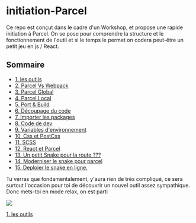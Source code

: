<h1>initiation-Parcel</h1>

Ce repo est conçut dans le cadre d'un Workshop, et propose une rapide initiation à Parcel.
On se pose pour comprendre la structure et le fonctionnement de l'outil et si le temps le permet on codera peut-être un petit jeu en js / React.

<h2>Sommaire</h2>
<ul>
  <li><a href="https://github.com/GuyVil1/initiation-Parcel/blob/master/01.Les-outils.md">1. les outils</a></li>
  <li><a href="https://github.com/GuyVil1/initiation-Parcel/blob/master/02.Parcel-Vs-Webpack.md">2. Parcel Vs Webpack</a></li>
  <li><a href="https://github.com/GuyVil1/initiation-Parcel/blob/master/02.Parcel-Vs-Webpack.md/#global">3. Parcel Global</a></li>
  <li><a href="https://github.com/GuyVil1/initiation-Parcel/blob/master/04.Parcel-Local.md">4. Parcel Local</a></li>
  <li><a href="https://github.com/GuyVil1/initiation-Parcel/blob/master/04.Parcel-Local.md/#build">5. Port & Build</a></li>
  <li><a href="https://github.com/GuyVil1/initiation-Parcel/blob/master/06.decouper-son-code.md">6. Découpage du code</a></li>
  <li><a href="https://github.com/GuyVil1/initiation-Parcel/blob/master/06.decouper-son-code.md/#package">7. Importer les packages</a></li>
  <li><a href="https://github.com/GuyVil1/initiation-Parcel/blob/master/06.decouper-son-code.md/#code">8. Code de dev</a></li>
  <li><a href="https://github.com/GuyVil1/initiation-Parcel/blob/master/09.variable-d-environnement.md">9. Variables d'environnement</a></li>
  <li><a href="https://github.com/GuyVil1/initiation-Parcel/blob/master/09.variable-d-environnement.md/#css">10. Css et PostCss</a></li>
  <li><a href="https://github.com/GuyVil1/initiation-Parcel/blob/master/09.variable-d-environnement.md/#scss">11. SCSS</a></li>
  <li><a href="https://github.com/GuyVil1/initiation-Parcel/blob/master/12.parcel-et-react.md">12. React et Parcel</a></li>
  <li><a href="#">13. Un petit Snake pour la route ???</a></li>
  <li><a href="#">14. Moderniser le snake pour parcel</a></li>
  <li><a href="#">15. Deploier le snake en ligne.</a></li>
  </ul>
  
  Tu verras que fondamentalement, y'aura rien de très compliqué, ce sera surtout l'occasion pour toi de découvrir un nouvel outil assez sympathique. Donc mets-toi en mode relax, on est parti
  
  <img src="https://media.giphy.com/media/5T0yHHWsC39rtI82SH/giphy.gif" />
  
<a href="https://github.com/GuyVil1/initiation-Parcel/blob/master/01.Les-outils.md">1. les outils</a>

